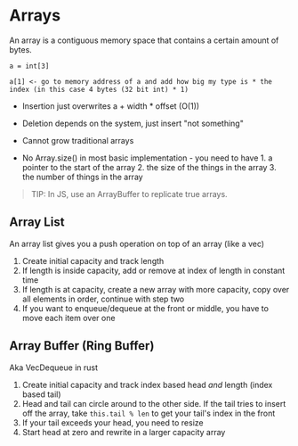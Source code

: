 # Arrays

An array is a contiguous memory space that contains a certain amount of bytes.

```
a = int[3]

a[1] <- go to memory address of a and add how big my type is * the index (in this case 4 bytes (32 bit int) * 1)
```

- Insertion just overwrites a + width \* offset (O(1))

- Deletion depends on the system, just insert "not something"

- Cannot grow traditional arrays

- No Array.size() in most basic implementation - you need to have 1. a pointer to the start of the array 2. the size of the things in the array 3. the number of things in the array

> TIP: In JS, use an ArrayBuffer to replicate true arrays.

## Array List

An array list gives you a push operation on top of an array (like a vec)

1. Create initial capacity and track length
2. If length is inside capacity, add or remove at index of length in constant time
3. If length is at capacity, create a new array with more capacity, copy over all elements in order, continue with step two
4. If you want to enqueue/dequeue at the front or middle, you have to move each item over one

## Array Buffer (Ring Buffer)

Aka VecDequeue in rust

1. Create initial capacity and track index based head _and_ length (index based tail)
2. Head and tail can circle around to the other side. If the tail tries to insert off the array, take `this.tail % len` to get your tail's index in the front
3. If your tail exceeds your head, you need to resize
4. Start head at zero and rewrite in a larger capacity array
